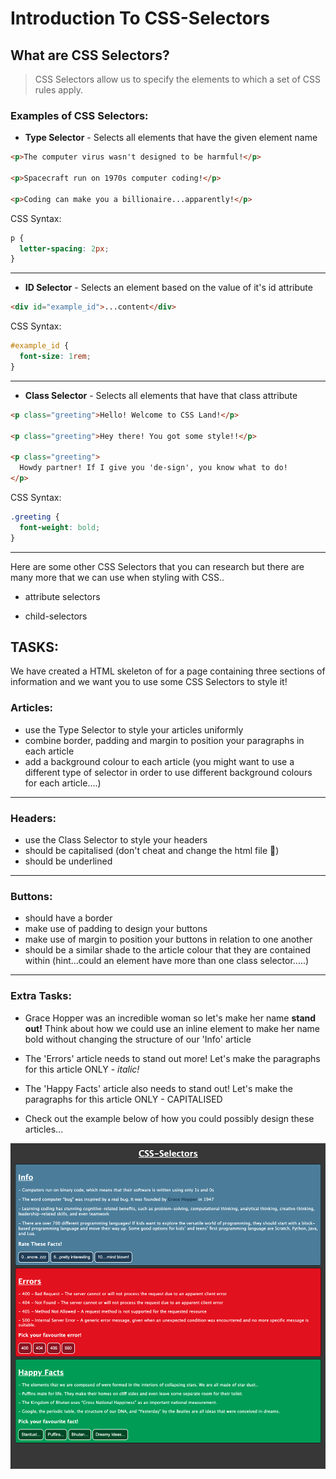 # Introduction To CSS-Selectors

## What are CSS Selectors?

> CSS Selectors allow us to specify the elements to which a set of CSS rules apply.

### Examples of CSS Selectors:

- **Type Selector** - Selects all elements that have the given element name

```html
<p>The computer virus wasn't designed to be harmful!</p>

<p>Spacecraft run on 1970s computer coding!</p>

<p>Coding can make you a billionaire...apparently!</p>
```

CSS Syntax:

```css
p {
  letter-spacing: 2px;
}
```

---

- **ID Selector** - Selects an element based on the value of it's id attribute

```html
<div id="example_id">...content</div>
```

CSS Syntax:

```css
#example_id {
  font-size: 1rem;
}
```

---

- **Class Selector** - Selects all elements that have that class attribute

```html
<p class="greeting">Hello! Welcome to CSS Land!</p>

<p class="greeting">Hey there! You got some style!!</p>

<p class="greeting">
  Howdy partner! If I give you 'de-sign', you know what to do!
</p>
```

CSS Syntax:

```css
.greeting {
  font-weight: bold;
}
```

---

Here are some other CSS Selectors that you can research but there are many more that we can use when styling with CSS..

- attribute selectors

- child-selectors

## TASKS:

We have created a HTML skeleton of for a page containing three sections of information and we want you to use some CSS Selectors to style it!

### Articles:

- use the Type Selector to style your articles uniformly
- combine border, padding and margin to position your paragraphs in each article
- add a background colour to each article (you might want to use a different type of selector in order to use different background colours for each article....)

---

### Headers:

- use the Class Selector to style your headers
- should be capitalised (don't cheat and change the html file 🧐)
- should be underlined

---

### Buttons:

- should have a border
- make use of padding to design your buttons
- make use of margin to position your buttons in relation to one another
- should be a similar shade to the article colour that they are contained within (hint...could an element have more than one class selector.....)

---

### Extra Tasks:

- Grace Hopper was an incredible woman so let's make her name **stand out!** Think about how we could use an inline element to make her name bold without changing the structure of our 'Info' article

- The 'Errors' article needs to stand out more! Let's make the paragraphs for this article ONLY - _italic!_

- The 'Happy Facts' article also needs to stand out! Let's make the paragraphs for this article ONLY - CAPITALISED

- Check out the example below of how you could possibly design these articles...

<img src="./example-articles.png" alt="wireframe" width="700"/>
